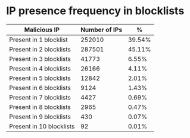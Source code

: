 # IP presence frequency in blocklists
| Malicious IP | Number of IPs | % |
|----|----|----|
| Present in 1 blocklist | 252010 | 39.54% |
| Present in 2 blocklists | 287501 | 45.11% |
| Present in 3 blocklists | 41773 | 6.55% |
| Present in 4 blocklists | 26166 | 4.11% |
| Present in 5 blocklists | 12842 | 2.01% |
| Present in 6 blocklists | 9124 | 1.43% |
| Present in 7 blocklists | 4427 | 0.69% |
| Present in 8 blocklists | 2965 | 0.47% |
| Present in 9 blocklists | 430 | 0.07% |
| Present in 10 blocklists | 92 | 0.01% |
